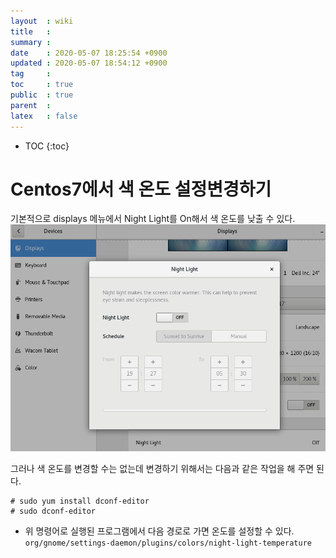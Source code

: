 ```yaml
---
layout  : wiki
title   : 
summary : 
date    : 2020-05-07 18:25:54 +0900
updated : 2020-05-07 18:54:12 +0900
tag     : 
toc     : true
public  : true
parent  : 
latex   : false
---
```

* TOC
{:toc}

# Centos7에서 색 온도 설정변경하기
기본적으로 displays 메뉴에서 Night Light를 On해서 색 온도를 낮출 수 있다. 
![night light](../images/centos7/nightlight.png)

그러나 색 온도를 변경할 수는 없는데 변경하기 위해서는 다음과 같은 작업을 해 주면 된다.
```centos7
# sudo yum install dconf-editor
# sudo dconf-editor
```
* 위 명령어로 실행된 프로그램에서 다음 경로로 가면 온도를 설정할 수 있다.
`org/gnome/settings-daemon/plugins/colors/night-light-temperature`


